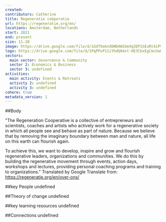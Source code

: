 ```yaml
---
created:
contributors: Catherine
title: Regeneratie coöperatie
url: https://regeneratie.org/en/
locations: Amsterdam, Netherlands
start: 2021
end: present
size: 11-20
image: https://drive.google.com/file/d/1GdT9aknXDND4W3deXq3EP1SEuRt4iPVe/view?usp=drive_link
logo: https://drive.google.com/file/d/1PqPPuP11iYhdQ84xt-OE3CbxEgCmcUa0/view?usp=drive_link
sectors:
  main sector: Governance & Community
  sector 2: Economics & Business
  sector 3: undefined
activities: 
  main activity: Events & Retreats
  activity 2: undefined
  activity 3: undefined
cohere: true
metadata_version: 1
---
```



##Body

"The Regeneration Cooperative is a collective of entrepreneurs and scientists, coaches and artists who actively work for a regenerative society in which all people see and behave as part of nature. Because we believe that by removing the imaginary boundary between man and nature, all life on this earth can flourish again.

To achieve this, we want to develop, inspire and grow and flourish regenerative leaders, organizations and communities. We do this by building the regenerative movement through events, action days, workshops and lectures, providing personal coaching programs and training to organizations."
Translated by Google Translate from: https://regeneratie.org/en/over-ons/ 


##key People
undefined

##Theory of change
undefined

##key learning resources
undefined

##Connections
undefined

